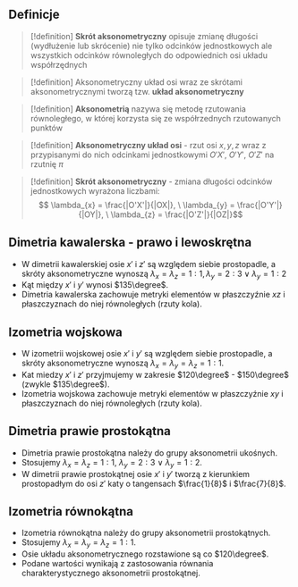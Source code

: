 ## Definicje
>[!definition]
**Skrót aksonometryczny** opisuje zmianę długości (wydłużenie lub skrócenie) nie tylko odcinków jednostkowych ale wszystkich odcinków równoległych do odpowiednich osi układu współrzędnych

>[!definition]
Aksonometryczny układ osi wraz ze skrótami aksonometrycznymi tworzą tzw. **układ aksonometryczny**

>[!definition]
**Aksonometrią** nazywa się metodę rzutowania równoległego, w której korzysta się ze współrzednych rzutowanych punktów

>[!definition]
**Aksonometryczny układ osi** - rzut osi $x, y, z$ wraz z przypisanymi do nich odcinkami jednostkowymi $O'X', \ O'Y', \ O'Z'$ na rzutnię $\pi$

>[!definition]
**Skrót aksonometryczny** - zmiana długości odcinków jednostkowych wyrażona liczbami: $$
\lambda_{x} = \frac{|O'X'|}{|OX|}, \
\lambda_{y} = \frac{|O'Y'|}{|OY|}, \
\lambda_{z} = \frac{|O'Z'|}{|OZ|}$$
## Dimetria kawalerska - prawo i lewoskrętna
- W dimetrii kawalerskiej osie $x'$ i $z'$ są względem siebie prostopadle, a skróty aksonometryczne wynoszą $\lambda_{x}=\lambda_{z}=1:1, \lambda_{y}=2:3 \vee \lambda_{y}=1:2$
- Kąt między $x'$ i $y'$ wynosi $135\degree$.
- Dimetria kawalerska zachowuje metryki elementów w płaszczyźnie $xz$ i płaszczyznach do niej równoległych (rzuty kola).
## Izometria wojskowa
- W izometrii wojskowej osie $x'$ i $y'$ są względem siebie prostopadle, a skróty aksonometryczne wynoszą $\lambda_{x}=\lambda_{y}=\lambda_{z}=1:1$.
- Kat miedzy $x'$ i $z'$ przyjmujemy w zakresie $120\degree$ - $150\degree$ (zwykle $135\degree$).
- Izometria wojskowa zachowuje metryki elementów w płaszczyźnie $xy$ i płaszczyznach do niej równoległych (rzuty kola).
## Dimetria prawie prostokątna
- Dimetria prawie prostokątna należy do grupy aksonometrii ukośnych.
- Stosujemy $\lambda_{x}=\lambda_{z}=1:1, \ \lambda_{y}=2:3 \ \vee \ \lambda_{y}=1:2$.
- W dimetrii prawie prostokątnej osie $x'$ i $y'$ tworzą z kierunkiem prostopadłym do osi $z'$ katy o tangensach $\frac{1}{8}$ i $\frac{7}{8}$.
## Izometria równokątna
- Izometria równokątna należy do grupy aksonometrii prostokątnych.
- Stosujemy $\lambda_{x}=\lambda_{y}=\lambda_{z}=1:1$.
- Osie układu aksonometrycznego rozstawione są co $120\degree$.
- Podane wartości wynikają z zastosowania równania charakterystycznego aksonometrii prostokątnej.


